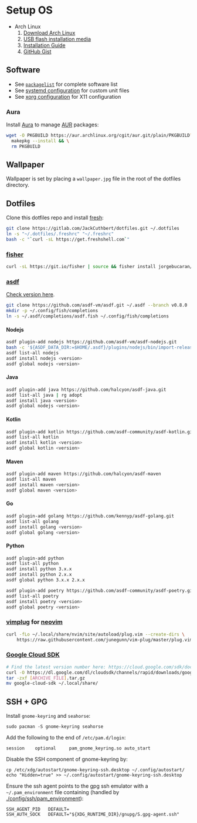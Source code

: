 # Setup OS

* Arch Linux
  1. [Download Arch Linux](https://www.archlinux.org/download/)
  2. [USB flash installation media](https://wiki.archlinux.org/index.php/USB_flash_installation_media)
  3. [Installation Guide](https://wiki.archlinux.org/index.php/Installation_Guide)
  4. [GitHub Gist](https://gist.github.com/njam/85ab2771b40ccc7ddcef878eb82a0fe9)

## Software

* See [`packagelist`](./packagelist) for complete software list
* See [systemd configuration](./systemd) for custom unit files
* See [xorg configuration](./xorg) for X11 configuration

### Aura

Install [Aura](https://github.com/aurapm/aura) to manage [AUR](https://aur.archlinux.org)
packages:

```bash
wget -O PKGBUILD https://aur.archlinux.org/cgit/aur.git/plain/PKGBUILD?h=aura-bin && \
  makepkg --install && \
  rm PKGBUILD
```

## Wallpaper

Wallpaper is set by placing a `wallpaper.jpg` file in the root of the dotfiles
directory.

## Dotfiles

Clone this dotfiles repo and install [fresh](https://freshshell.com):

```bash
git clone https://gitlab.com/JackCuthbert/dotfiles.git ~/.dotfiles
ln -s "~/.dotfiles/.freshrc" "~/.freshrc"
bash -c "`curl -sL https://get.freshshell.com`"
```

### [fisher](https://github.com/jorgebucaran/fisher)

```bash
curl -sL https://git.io/fisher | source && fisher install jorgebucaran/fisher
```

### [asdf](https://asdf-vm.com)

[Check version here](https://asdf-vm.com/#/core-manage-asdf?id=install).

```bash
git clone https://github.com/asdf-vm/asdf.git ~/.asdf --branch v0.8.0
mkdir -p ~/.config/fish/completions
ln -s ~/.asdf/completions/asdf.fish ~/.config/fish/completions
```

#### Nodejs

```bash
asdf plugin-add nodejs https://github.com/asdf-vm/asdf-nodejs.git
bash -c '${ASDF_DATA_DIR:=$HOME/.asdf}/plugins/nodejs/bin/import-release-team-keyring'
asdf list-all nodejs
asdf install nodejs <version>
asdf global nodejs <version>
```

#### Java

```bash
asdf plugin-add java https://github.com/halcyon/asdf-java.git
asdf list-all java | rg adopt
asdf install java <version>
asdf global nodejs <version>
```

#### Kotlin

```bash
asdf plugin-add kotlin https://github.com/asdf-community/asdf-kotlin.git
asdf list-all kotlin
asdf install kotlin <version>
asdf global kotlin <version>
```

#### Maven

```bash
asdf plugin-add maven https://github.com/halcyon/asdf-maven
asdf list-all maven
asdf install maven <version>
asdf global maven <version>
```

#### Go

```bash
asdf plugin-add golang https://github.com/kennyp/asdf-golang.git
asdf list-all golang
asdf install golang <version>
asdf global golang <version>
```

#### Python

```bash
asdf plugin-add python
asdf list-all python
asdf install python 3.x.x
asdf install python 2.x.x
asdf global python 3.x.x 2.x.x

asdf plugin-add poetry https://github.com/asdf-community/asdf-poetry.git
asdf list-all poetry
asdf install poetry <version>
asdf global poetry <version>
```

### [vimplug](https://github.com/junegunn/vim-plug) for [neovim](https://neovim.io/)

```bash
curl -fLo ~/.local/share/nvim/site/autoload/plug.vim --create-dirs \
    https://raw.githubusercontent.com/junegunn/vim-plug/master/plug.vim
```

### [Google Cloud SDK](https://cloud.google.com/sdk/)

```bash
# Find the latest version number here: https://cloud.google.com/sdk/docs/quickstart-linux
curl -O https://dl.google.com/dl/cloudsdk/channels/rapid/downloads/google-cloud-sdk-303.0.0-linux-x86_64.tar.gz
tar -zxf [ARCHIVE_FILE].tar.gz
mv google-cloud-sdk ~/.local/share/
```

## SSH + GPG

Install `gnome-keyring` and `seahorse`:

```
sudo pacman -S gnome-keyring seahorse
```

Add the following to the end of `/etc/pam.d/login`:

```
session    optional     pam_gnome_keyring.so auto_start
```

Disable the SSH component of gnome-keyring by:

```
cp /etc/xdg/autostart/gnome-keyring-ssh.desktop ~/.config/autostart/
echo "Hidden=true" >> ~/.config/autostart/gnome-keyring-ssh.desktop
```

Ensure the ssh agent points to the gpg ssh emulator with a `~/.pam_environment`
file containing (handled by [./config/ssh/pam_environment](./config/ssh/pam_environment)):

```
SSH_AGENT_PID	DEFAULT=
SSH_AUTH_SOCK	DEFAULT="${XDG_RUNTIME_DIR}/gnupg/S.gpg-agent.ssh"
```
